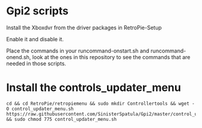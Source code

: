 # Gpi2 scripts

Install the Xboxdvr from the driver packages in RetroPie-Setup

Enable it and disable it.

Place the commands in your runcommand-onstart.sh and runcommand-onend.sh, look at the ones in this repository to see the commands that are needed in those scripts.



# Install the controls_updater_menu

```shell
cd && cd RetroPie/retropiemenu && sudo mkdir Controllertools && wget -O control_updater_menu.sh https://raw.githubusercontent.com/SinisterSpatula/Gpi2/master/control_updater_menu.sh && sudo chmod 775 control_updater_menu.sh
```


